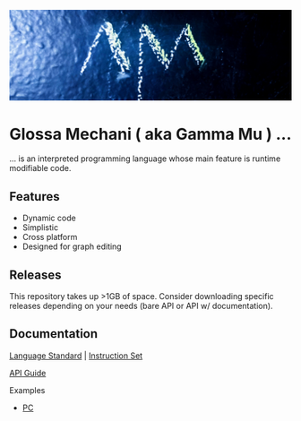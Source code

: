
![Logo](https://github.com/cptclvtch/glossa_mechani/blob/dev/.publication/website/logo.jpg)

# Glossa Mechani ( aka Gamma Mu ) ...
... is an interpreted programming language whose main feature is runtime modifiable code.

## Features

- Dynamic code
- Simplistic
- Cross platform
- Designed for graph editing

## Releases

This repository takes up >1GB of space. Consider downloading specific releases depending on your needs (bare API or API w/ documentation).

## Documentation

[Language Standard](https://github.com/cptclvtch/glossa_mechani/tree/master/_documentation/language_standard) | [Instruction Set](https://github.com/cptclvtch/glossa_mechani/tree/master/_documentation/language_standard/instructions.md)

[API Guide](https://github.com/cptclvtch/glossa_mechani/tree/master/_documentation/api)

Examples

- [PC](https://github.com/cptclvtch/glossa_mechani/tree/master/_examples/desktop/main.c)
